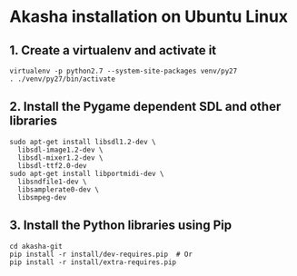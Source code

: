 # Akasha installation on Ubuntu Linux

## 1. Create a virtualenv and activate it

```
virtualenv -p python2.7 --system-site-packages venv/py27
. ./venv/py27/bin/activate
```

## 2. Install the Pygame dependent SDL and other libraries

```
sudo apt-get install libsdl1.2-dev \
  libsdl-image1.2-dev \
  libsdl-mixer1.2-dev \
  libsdl-ttf2.0-dev
sudo apt-get install libportmidi-dev \
  libsndfile1-dev \
  libsamplerate0-dev \
  libsmpeg-dev
```

## 3. Install the Python libraries using Pip

```
cd akasha-git
pip install -r install/dev-requires.pip  # Or
pip install -r install/extra-requires.pip
```
